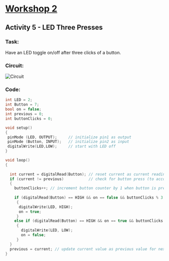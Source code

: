 # [Workshop 2](https://Snowflower2020.github.io/BMES/Workshops/Workshop2)

## Activity 5 - LED Three Presses

### Task:
Have an LED toggle on/off after three clicks of a button.

### Circuit:
![Circuit](https://Snowflower2020.github.io/BMES/Workshops/Workshop2/Activity5/_Circuit.png)

### Code: 

```c++
int LED = 2; 
int Button = 7; 
bool on = false;
int previous = 0;
int buttonClicks = 0;

void setup() 
{  
 pinMode (LED, OUTPUT); 	// initialize pin1 as output
 pinMode (Button, INPUT); 	// initialize pin2 as input
 digitalWrite(LED,LOW);		// start with LED off
}

void loop() 
{
  
  int current = digitalRead(Button); // reset current as current reading
  if (current != previous)			 // check for button press (to account for holding)
  {
    buttonClicks++;	// increment button counter by 1 when button is pressed    
  	
    if (digitalRead(Button) == HIGH && on == false && buttonClicks % 3 == 0)
  	 {
  	  digitalWrite(LED, HIGH);
  	  on = true;
 	 }
 	else if (digitalRead(Button) == HIGH && on == true && buttonClicks % 3 == 0) 
 	 {
 	   digitalWrite(LED, LOW);
 	   on = false;
 	 }
  }
  previous = current; // update current value as previous value for next iteration
}
```
